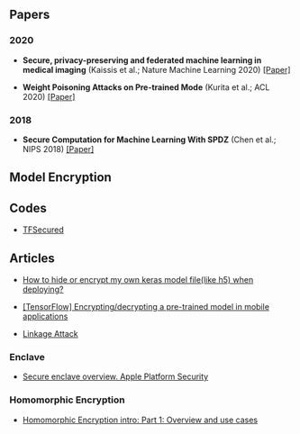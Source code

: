 
## Papers

### 2020

* **Secure, privacy-preserving and federated machine learning in medical imaging** (Kaissis et al.; Nature Machine Learning 2020) [[Paper]](https://www.nature.com/articles/s42256-020-0186-1.pdf)

* **Weight Poisoning Attacks on Pre-trained Mode** (Kurita et al.; ACL 2020) [[Paper]](https://arxiv.org/pdf/2004.06660.pdf)

### 2018

* **Secure Computation for Machine Learning With SPDZ** (Chen et al.; NIPS 2018) [[Paper]](https://arxiv.org/pdf/1901.00329.pdf)

## Model Encryption

## Codes

* [TFSecured](https://github.com/dneprDroid/TFSecured)

## Articles

* [How to hide or encrypt my own keras model file(like h5) when deploying?](https://stackoverflow.com/questions/61245326/how-to-hide-or-encrypt-my-own-keras-model-filelike-h5-when-deploying)
  
* [[TensorFlow] Encrypting/decrypting a pre-trained model in mobile applications](https://medium.com/@ovechko.056/tensorflow-pretrained-model-encryption-decryption-in-mobile-apps-e3e95209716a)

* [Linkage Attack](https://www.privitar.com/glossary/linkage-attack/)


### Enclave

* [Secure enclave overview. Apple Platform Security](https://support.apple.com/guide/security/secure-enclave-sec59b0b31ff/web)

### Homomorphic Encryption

* [Homomorphic Encryption intro: Part 1: Overview and use cases](https://towardsdatascience.com/homomorphic-encryption-intro-part-1-overview-and-use-cases-a601adcff06c)